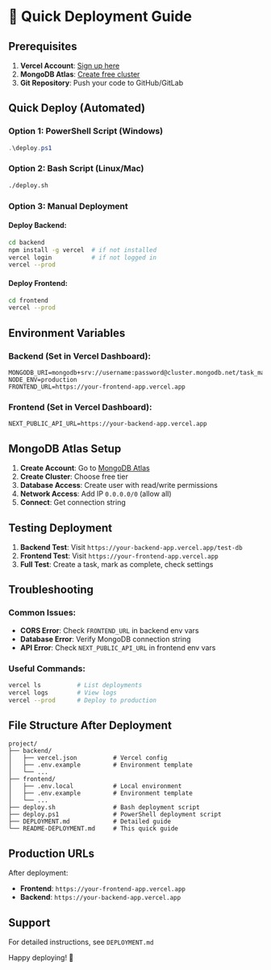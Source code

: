 # 🚀 Quick Deployment Guide

## Prerequisites
1. **Vercel Account**: [Sign up here](https://vercel.com)
2. **MongoDB Atlas**: [Create free cluster](https://mongodb.com/atlas)
3. **Git Repository**: Push your code to GitHub/GitLab

## Quick Deploy (Automated)

### Option 1: PowerShell Script (Windows)
```powershell
.\deploy.ps1
```

### Option 2: Bash Script (Linux/Mac)
```bash
./deploy.sh
```

### Option 3: Manual Deployment

#### Deploy Backend:
```bash
cd backend
npm install -g vercel  # if not installed
vercel login           # if not logged in
vercel --prod
```

#### Deploy Frontend:
```bash
cd frontend
vercel --prod
```

## Environment Variables

### Backend (Set in Vercel Dashboard):
```
MONGODB_URI=mongodb+srv://username:password@cluster.mongodb.net/task_management
NODE_ENV=production
FRONTEND_URL=https://your-frontend-app.vercel.app
```

### Frontend (Set in Vercel Dashboard):
```
NEXT_PUBLIC_API_URL=https://your-backend-app.vercel.app
```

## MongoDB Atlas Setup

1. **Create Account**: Go to [MongoDB Atlas](https://mongodb.com/atlas)
2. **Create Cluster**: Choose free tier
3. **Database Access**: Create user with read/write permissions
4. **Network Access**: Add IP `0.0.0.0/0` (allow all)
5. **Connect**: Get connection string

## Testing Deployment

1. **Backend Test**: Visit `https://your-backend-app.vercel.app/test-db`
2. **Frontend Test**: Visit `https://your-frontend-app.vercel.app`
3. **Full Test**: Create a task, mark as complete, check settings

## Troubleshooting

### Common Issues:
- **CORS Error**: Check `FRONTEND_URL` in backend env vars
- **Database Error**: Verify MongoDB connection string
- **API Error**: Check `NEXT_PUBLIC_API_URL` in frontend env vars

### Useful Commands:
```bash
vercel ls          # List deployments
vercel logs        # View logs
vercel --prod      # Deploy to production
```

## File Structure After Deployment

```
project/
├── backend/
│   ├── vercel.json          # Vercel config
│   ├── .env.example         # Environment template
│   └── ...
├── frontend/
│   ├── .env.local           # Local environment
│   ├── .env.example         # Environment template
│   └── ...
├── deploy.sh                # Bash deployment script
├── deploy.ps1               # PowerShell deployment script
├── DEPLOYMENT.md            # Detailed guide
└── README-DEPLOYMENT.md     # This quick guide
```

## Production URLs

After deployment:
- **Frontend**: `https://your-frontend-app.vercel.app`
- **Backend**: `https://your-backend-app.vercel.app`

## Support

For detailed instructions, see `DEPLOYMENT.md`

Happy deploying! 🎉
